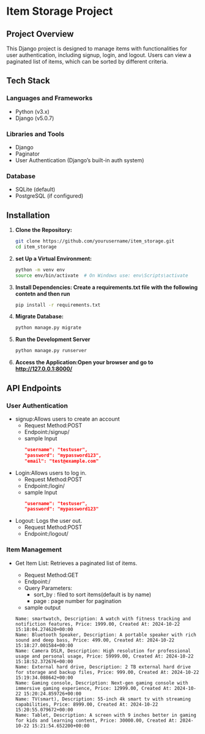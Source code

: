 # Item Storage Project

## Project Overview
This Django project is designed to manage items with functionalities for user authentication, including signup, login, and logout. Users can view a paginated list of items, which can be sorted by different criteria.

## Tech Stack

### Languages and Frameworks
- Python (v3.x)
- Django (v5.0.7)

### Libraries and Tools
- Django 
- Paginator
- User Authentication (Django’s built-in auth system)

### Database
- SQLite (default)
- PostgreSQL (if configured)

## Installation

1. **Clone the Repository:**
   ```bash
   git clone https://github.com/yourusername/item_storage.git
   cd item_storage
2. **set Up a Virtual Environment:**
   ```bash
   python -m venv env
   source env/bin/activate  # On Windows use: env\Scripts\activate
3. **Install Dependencies: Create a requirements.txt file with the following contetn and then run**
   ```bash
   pip install -r requirements.txt
4. **Migrate Database:**
    ```bash
    python manage.py migrate
5. **Run the Development Server**
   ```bash
   python manage.py runserver
6. **Access the Application:Open your browser and go to http://127.0.0.1:8000/**



## API Endpoints
### User Authentication
- signup:Allows users to create an account
   - Request Method:POST
   - Endpoint:/signup/
   - sample Input
     ```json 
     "username": "testuser",
     "password": "mypassword123",
     "email": "test@example.com"
- Login:Allows users to log in.
   - Request Method:POST
   - Endpoint:/login/
   - sample Input
     ```json
     "username": "testuser",
     "password": "mypassword123"
- Logout: Logs the user out.
   - Request Method:POST
   - Endpoint:/logout/
### Item Management
- Get Item List: Retrieves a paginated list of items.
     - Request Method:GET
     - Endpoint:/
     - Query Parameters:
          - sort_by : filed to sort items(default is by name)
          - page : page number for pagination
     - sample output
  
      Name: smartwatch, Description: A watch with fitness tracking and notifiction features, Price: 1999.00, Created At: 2024-10-22 15:18:04.274620+00:00
      Name: Bluetooth Speaker, Description: A portable speaker with rich sound and deep bass, Price: 499.00, Created At: 2024-10-22 15:18:27.001584+00:00
      Name: Camera DSLR, Description: High resolution for professional usage and personal usage, Price: 59999.00, Created At: 2024-10-22 15:18:52.372676+00:00
      Name: External hard drive, Description: 2 TB external hard drive for storage and backup files, Price: 999.00, Created At: 2024-10-22 15:19:34.088642+00:00
      Name: Gaming console, Description: Next-gen gaming console with immersive gaming experience, Price: 12999.00, Created At: 2024-10-22 15:20:24.859726+00:00
      Name: TV(smart), Description: 55-inch 4k smart tv with streaming capabilities, Price: 8999.00, Created At: 2024-10-22 15:20:55.079672+00:00
      Name: Tablet, Description: A screen with 9 inches better in gaming for kids and learning content, Price: 30000.00, Created At: 2024-10-22 15:21:54.652200+00:00
            


  

    
